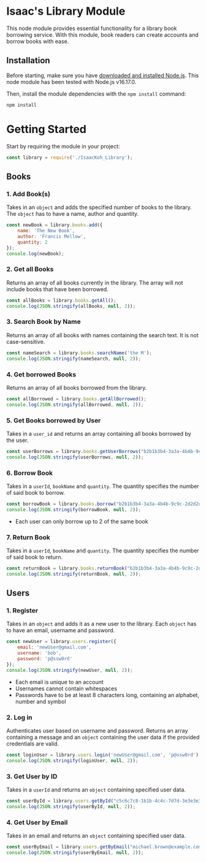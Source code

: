 # Isaac's Library Module

This node module provides essential functionality for a library book borrowing service. With this module, book readers can create accounts and borrow books with ease.

## Installation
Before starting, make sure you have [downloaded and installed Node.js](https://nodejs.org/en/download/). This node module has been tested with Node.js v16.17.0.

Then, install the module dependencies with the `npm install` command:
```
npm install
```

# Getting Started
Start by requiring the module in your project:

``` javascript
const library = require('./IsaacKoh_Library');
```

## Books
### 1. Add Book(s)
Takes in an `object` and adds the specified number of books to the library. The `object` has to have a name, author and quantity.
``` javascript
const newBook = library.books.add({
    name: 'The New Book',
    author: 'Francis Mellow',
    quantity: 2
});
console.log(newBook);
```

### 2. Get all Books
Returns an array of all books currently in the library. The array will not include books that have been borrowed.
``` javascript
const allBooks = library.books.getAll();
console.log(JSON.stringify(allBooks, null, 2));
```

### 3. Search Book by Name
Returns an array of all books with names containing the search text. It is not case-sensitive.
``` javascript
const nameSearch = library.books.searchName('the M');
console.log(JSON.stringify(nameSearch, null, 2));
```

### 4. Get borrowed Books
Returns an array of all books borrowed from the library.
``` javascript
const allBorrowed = library.books.getAllBorrowed();
console.log(JSON.stringify(allBorrowed, null, 2));
```

### 5. Get Books borrowed by User
Takes in a `user_id` and returns an array containing all books borrowed by the user.
``` javascript
const userBorrows = library.books.getUserBorrows("b2b1b3b4-3a3a-4b4b-9c9c-2d2d2d2d2d2d");
console.log(JSON.stringify(userBorrows, null, 2));
```

### 6. Borrow Book
Takes in a `userId`, `bookName` and `quantity`. The quantity specifies the number of said book to borrow.
``` javascript
const borrowBook = library.books.borrow("b2b1b3b4-3a3a-4b4b-9c9c-2d2d2d2d2d2d", "The Secret Code", 2);
console.log(JSON.stringify(borrowBook, null, 2));
```
- Each user can only borrow up to 2 of the same book

### 7. Return Book
Takes in a `userId`, `bookName` and `quantity`. The quantity specifies the number of said book to return.
``` javascript
const returnBook = library.books.returnBook("b2b1b3b4-3a3a-4b4b-9c9c-2d2d2d2d2d2d", "The Secret Code", 1);
console.log(JSON.stringify(returnBook, null, 2));
```

## Users
### 1. Register
Takes in an `object` and adds it as a new user to the library. Each `object` has to have an email, username and password.
``` javascript
const newUser = library.users.register({
    email: 'newUser@gmail.com',
    username: 'bob',
    password: 'p@ssw0rd'
});
console.log(JSON.stringify(newUser, null, 2));
```
- Each email is unique to an account
- Usernames cannot contain whitespaces
- Passwords have to be at least 8 characters long, containing an alphabet, number and symbol

### 2. Log in
Authenticates user based on username and password. Returns an array containing a message and an `object` containing the user data if the provided credentials are valid.
``` javascript
const loginUser = library.users.login('newUser@gmail.com', 'p@ssw0rd');
console.log(JSON.stringify(loginUser, null, 2));
```

### 3. Get User by ID
Takes in a `userId` and returns an `object` containing specified user data.
``` javascript
const userById = library.users.getById("c5c6c7c8-1b1b-4c4c-7d7d-3e3e3e3e3e3e");
console.log(JSON.stringify(userById, null, 2));
```

### 4. Get User by Email
Takes in an email and returns an `object` containing specified user data.
``` javascript
const userByEmail = library.users.getByEmail("michael.brown@example.com");
console.log(JSON.stringify(userByEmail, null, 2));
```